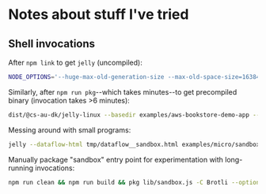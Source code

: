 # Notes about stuff I've tried

## Shell invocations

After `npm link` to get `jelly` (uncompiled):

```bash
NODE_OPTIONS='--huge-max-old-generation-size --max-old-space-size=16384 --max-semi-space-size=16384' jelly lib/main.js --basedir examples/aws-bookstore-demo-app --logfile tmp/aws-bookstore-demo-app.log --loglevel debug --dataflow-html tmp/dataflow__aws-bookstore-demo-app.html --callgraph-html tmp/callgraph__aws-bookstore-demo-app.html --callgraph-json tmp/callgraph__aws-bookstore-demo-app.json --tokens-json tmp/tokens__aws-bookstore-demo-app.json --tokens --largest --warnings-unsupported --typescript --api-exported --higher-order-functions --zeros --tracked-modules '**' --diagnostics --diagnostics-json tmp/diagnostics__aws-bookstore-demo-app.json --variable-kinds examples/aws-bookstore-demo-app/aws-bookstore-demo-app/functions/APIs/addToCart.js
```

Similarly, after `npm run pkg`--which takes minutes--to get precompiled binary (invocation takes >6 minutes):

```bash
dist/@cs-au-dk/jelly-linux --basedir examples/aws-bookstore-demo-app --logfile tmp/aws-bookstore-demo-app.log --loglevel debug --dataflow-html tmp/dataflow__aws-bookstore-demo-app.html --callgraph-html tmp/callgraph__aws-bookstore-demo-app.html --callgraph-json tmp/callgraph__aws-bookstore-demo-app.json --tokens-json tmp/tokens__aws-bookstore-demo-app.json --tokens --largest --warnings-unsupported --typescript --api-exported --higher-order-functions --zeros --tracked-modules '**' --diagnostics --diagnostics-json tmp/diagnostics__aws-bookstore-demo-app.json --variable-kinds examples/aws-bookstore-demo-app/aws-bookstore-demo-app/functions/APIs/addToCart.js
```

Messing around with small programs:

```bash
jelly --dataflow-html tmp/dataflow__sandbox.html examples/micro/sandbox.ts
```

Manually package "sandbox" entry point for experimentation with long-running invocations:

```bash
npm run clean && npm run build && pkg lib/sandbox.js -C Brotli --options \"expose-gc,huge-max-old-generation-size,max-old-space-size=16384,max-semi-space-size=16384\" -c package.json --out-path dist
```

